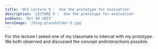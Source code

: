 ```yaml
---
title: 'HCI Lecture 9 :  Use the prototype for evaluation'
description: 'LECTURE 9 :  Use the prototype for evaluation'
pubDate: 'Oct 09 2023'
heroImage: '/blog-placeholder-5.jpg'
---
```



For this lecture I asked one of my classmate to intercat with my prototype. We both observed and discussed the concept andinteractions possible. 